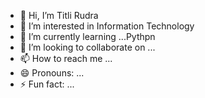 - 👋 Hi, I’m  Titli Rudra
- 👀 I’m interested in Information Technology
- 🌱 I’m currently learning ...Pythpn
- 💞️ I’m looking to collaborate on ...
- 📫 How to reach me ...
- 😄 Pronouns: ...
- ⚡ Fun fact: ...

<!---
Titli30/Titli30 is a ✨ special ✨ repository because its `README.md` (this file) appears on your GitHub profile.
You can click the Preview link to take a look at your changes.
--->
